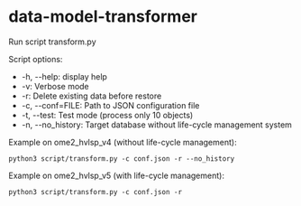 # data-model-transformer

Run script transform.py

Script options:
* -h, --help: display help
* -v: Verbose mode
* -r: Delete existing data before restore
* -c, --conf=FILE: Path to JSON configuration file
* -t, --test: Test mode (process only 10 objects)
* -n, --no_history: Target database without life-cycle management system

Example on ome2_hvlsp_v4 (without life-cycle management):
~~~
python3 script/transform.py -c conf.json -r --no_history
~~~

Example on ome2_hvlsp_v5 (with life-cycle management):
~~~
python3 script/transform.py -c conf.json -r
~~~
